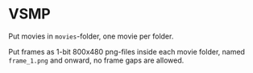 # VSMP

Put movies in `movies`-folder, one movie per folder.

Put frames as 1-bit 800x480 png-files inside each movie folder, named `frame_1.png` and onward, no frame gaps are allowed.